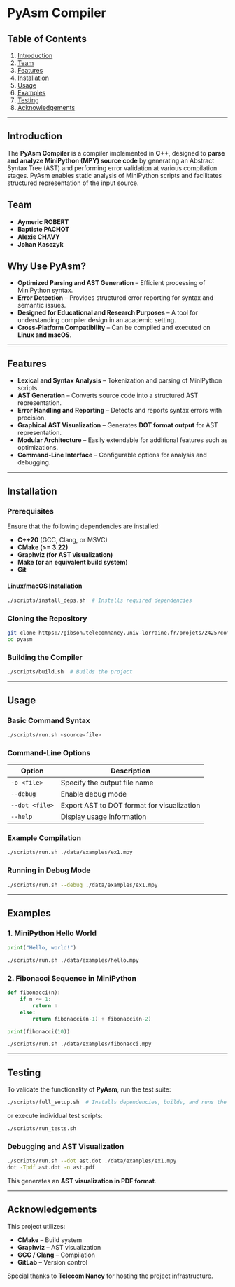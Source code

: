 # **PyAsm Compiler**

## **Table of Contents**
1. [Introduction](#introduction)  
2. [Team](#team)  
3. [Features](#features)  
4. [Installation](#installation)  
5. [Usage](#usage)  
6. [Examples](#examples)  
7. [Testing](#testing)  
8. [Acknowledgements](#acknowledgements)  

---

## **Introduction**
The **PyAsm Compiler** is a compiler implemented in **C++**, designed to **parse and analyze MiniPython (MPY) source code** by generating an Abstract Syntax Tree (AST) and performing error validation at various compilation stages. PyAsm enables static analysis of MiniPython scripts and facilitates structured representation of the input source.

## **Team**
- **Aymeric ROBERT**  
- **Baptiste PACHOT**  
- **Alexis CHAVY**  
- **Johan Kasczyk**  

## **Why Use PyAsm?**
- **Optimized Parsing and AST Generation** – Efficient processing of MiniPython syntax.  
- **Error Detection** – Provides structured error reporting for syntax and semantic issues.  
- **Designed for Educational and Research Purposes** – A tool for understanding compiler design in an academic setting.  
- **Cross-Platform Compatibility** – Can be compiled and executed on **Linux and macOS**.

---

## **Features**
- **Lexical and Syntax Analysis** – Tokenization and parsing of MiniPython scripts.  
- **AST Generation** – Converts source code into a structured AST representation.  
- **Error Handling and Reporting** – Detects and reports syntax errors with precision.  
- **Graphical AST Visualization** – Generates **DOT format output** for AST representation.  
- **Modular Architecture** – Easily extendable for additional features such as optimizations.  
- **Command-Line Interface** – Configurable options for analysis and debugging.

---

## **Installation**

### **Prerequisites**
Ensure that the following dependencies are installed:
- **C++20** (GCC, Clang, or MSVC)
- **CMake (>= 3.22)**
- **Graphviz (for AST visualization)**
- **Make (or an equivalent build system)**
- **Git**

#### **Linux/macOS Installation**
```bash
./scripts/install_deps.sh  # Installs required dependencies
```


### **Cloning the Repository**
```bash
git clone https://gibson.telecomnancy.univ-lorraine.fr/projets/2425/compil/pyasm.git
cd pyasm
```

### **Building the Compiler**
```bash
./scripts/build.sh  # Builds the project
```

---

## **Usage**

### **Basic Command Syntax**
```bash
./scripts/run.sh <source-file>
```

### **Command-Line Options**
| Option        | Description |
|--------------|-------------|
| `-o <file>`  | Specify the output file name |
| `--debug`    | Enable debug mode |
| `--dot <file>` | Export AST to DOT format for visualization |
| `--help`     | Display usage information |

### **Example Compilation**
```bash
./scripts/run.sh ./data/examples/ex1.mpy
```

### **Running in Debug Mode**
```bash
./scripts/run.sh --debug ./data/examples/ex1.mpy
```

---

## **Examples**
### **1. MiniPython Hello World**
```python
print("Hello, world!")
```
```bash
./scripts/run.sh ./data/examples/hello.mpy
```

### **2. Fibonacci Sequence in MiniPython**
```python
def fibonacci(n):
    if n <= 1:
        return n
    else:
        return fibonacci(n-1) + fibonacci(n-2)

print(fibonacci(10))
```
```bash
./scripts/run.sh ./data/examples/fibonacci.mpy
```

---

## **Testing**
To validate the functionality of **PyAsm**, run the test suite:
```bash
./scripts/full_setup.sh  # Installs dependencies, builds, and runs the project
```
or execute individual test scripts:
```bash
./scripts/run_tests.sh
```
### **Debugging and AST Visualization**
```bash
./scripts/run.sh --dot ast.dot ./data/examples/ex1.mpy
dot -Tpdf ast.dot -o ast.pdf
```
This generates an **AST visualization in PDF format**.

---

## **Acknowledgements**
This project utilizes:
- **CMake** – Build system  
- **Graphviz** – AST visualization  
- **GCC / Clang** – Compilation  
- **GitLab** – Version control  

Special thanks to **Telecom Nancy** for hosting the project infrastructure.

